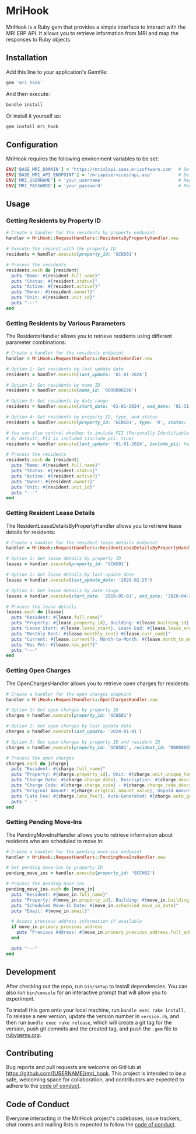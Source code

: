 # MriHook

MriHook is a Ruby gem that provides a simple interface to interact with the MRI ERP API. It allows you to retrieve information from MRI and map the responses to Ruby objects.

## Installation

Add this line to your application's Gemfile:

```ruby
gem 'mri_hook'
```

And then execute:

```bash
bundle install
```

Or install it yourself as:

```bash
gem install mri_hook
```

## Configuration

MriHook requires the following environment variables to be set:

```ruby
ENV['BASE_MRI_DOMAIN'] = 'https://mrix5api.saas.mrisoftware.com'  # Default if not set
ENV['BASE_MRI_API_ENDPOINT'] = '/mriapiservices/api.asp'          # Default if not set
ENV['MRI_USERNAME'] = 'your_username'                             # Required
ENV['MRI_PASSWORD'] = 'your_password'                             # Required
```

## Usage

### Getting Residents by Property ID

```ruby
# Create a handler for the residents by property endpoint
handler = MriHook::RequestHandlers::ResidentsByPropertyHandler.new

# Execute the request with the property ID
residents = handler.execute(property_id: 'GCNS01')

# Process the residents
residents.each do |resident|
  puts "Name: #{resident.full_name}"
  puts "Status: #{resident.status}"
  puts "Active: #{resident.active?}"
  puts "Owner: #{resident.owner?}"
  puts "Unit: #{resident.unit_id}"
  puts "---"
end
```

### Getting Residents by Various Parameters

The ResidentsHandler allows you to retrieve residents using different parameter combinations:

```ruby
# Create a handler for the residents endpoint
handler = MriHook::RequestHandlers::ResidentsHandler.new

# Option 1: Get residents by last update date
residents = handler.execute(last_update: '01-01-2024')

# Option 2: Get residents by name ID
residents = handler.execute(name_id: '0000000298')

# Option 3: Get residents by date range
residents = handler.execute(start_date: '01-01-2024', end_date: '01-31-2024')

# Option 4: Get residents by property ID, type, and status
residents = handler.execute(property_id: 'GCNS01', type: 'R', status: 'O')

# You can also control whether to include PII (Personally Identifiable Information)
# By default, PII is included (include_pii: true)
residents = handler.execute(last_update: '01-01-2024', include_pii: false)

# Process the residents
residents.each do |resident|
  puts "Name: #{resident.full_name}"
  puts "Status: #{resident.status}"
  puts "Active: #{resident.active?}"
  puts "Owner: #{resident.owner?}"
  puts "Unit: #{resident.unit_id}"
  puts "---"
end
```

### Getting Resident Lease Details

The ResidentLeaseDetailsByPropertyHandler allows you to retrieve lease details for residents:

```ruby
# Create a handler for the resident lease details endpoint
handler = MriHook::RequestHandlers::ResidentLeaseDetailsByPropertyHandler.new

# Option 1: Get lease details by property ID
leases = handler.execute(property_id: 'GCNS01')

# Option 2: Get lease details by last update date
leases = handler.execute(last_update_date: '2020-02-25')

# Option 3: Get lease details by date range
leases = handler.execute(start_date: '2019-05-01', end_date: '2020-04-30')

# Process the lease details
leases.each do |lease|
  puts "Resident: #{lease.full_name}"
  puts "Property: #{lease.property_id}, Building: #{lease.building_id}, Unit: #{lease.unit_id}"
  puts "Lease Start: #{lease.lease_start}, Lease End: #{lease.lease_end}"
  puts "Monthly Rent: #{lease.monthly_rent} #{lease.curr_code}"
  puts "Current: #{lease.current?}, Month-to-Month: #{lease.month_to_month?}"
  puts "Has Pet: #{lease.has_pet?}"
  puts "---"
end
```

### Getting Open Charges

The OpenChargesHandler allows you to retrieve open charges for residents:

```ruby
# Create a handler for the open charges endpoint
handler = MriHook::RequestHandlers::OpenChargesHandler.new

# Option 1: Get open charges by property ID
charges = handler.execute(property_id: 'GCNS01')

# Option 2: Get open charges by last update date
charges = handler.execute(last_update: '2024-01-01')

# Option 3: Get open charges by property ID and resident ID
charges = handler.execute(property_id: 'GCNS01', resident_id: '0000000502')

# Process the open charges
charges.each do |charge|
  puts "Resident: #{charge.full_name}"
  puts "Property: #{charge.property_id}, Unit: #{charge.unit_unique_tag}"
  puts "Charge Date: #{charge.charge_date}, Description: #{charge.description}"
  puts "Charge Code: #{charge.charge_code} - #{charge.charge_code_description}"
  puts "Original Amount: #{charge.original_amount_value}, Unpaid Amount: #{charge.unpaid_amount_value}"
  puts "Late Fee: #{charge.late_fee?}, Auto-Generated: #{charge.auto_generated?}, Posted: #{charge.posted?}"
  puts "---"
end
```

### Getting Pending Move-Ins

The PendingMoveInsHandler allows you to retrieve information about residents who are scheduled to move in:

```ruby
# Create a handler for the pending move-ins endpoint
handler = MriHook::RequestHandlers::PendingMoveInsHandler.new

# Get pending move-ins by property ID
pending_move_ins = handler.execute(property_id: 'GCCH02')

# Process the pending move-ins
pending_move_ins.each do |move_in|
  puts "Resident: #{move_in.full_name}"
  puts "Property: #{move_in.property_id}, Building: #{move_in.building_id}, Unit: #{move_in.unit_id}"
  puts "Scheduled Move-In Date: #{move_in.scheduled_move_in_date}"
  puts "Email: #{move_in.email}"

  # Access previous address information if available
  if move_in.primary_previous_address
    puts "Previous Address: #{move_in.primary_previous_address.full_address}"
  end

  puts "---"
end
```

## Development

After checking out the repo, run `bin/setup` to install dependencies. You can also run `bin/console` for an interactive prompt that will allow you to experiment.

To install this gem onto your local machine, run `bundle exec rake install`. To release a new version, update the version number in `version.rb`, and then run `bundle exec rake release`, which will create a git tag for the version, push git commits and the created tag, and push the `.gem` file to [rubygems.org](https://rubygems.org).

## Contributing

Bug reports and pull requests are welcome on GitHub at https://github.com/[USERNAME]/mri_hook. This project is intended to be a safe, welcoming space for collaboration, and contributors are expected to adhere to the [code of conduct](https://github.com/[USERNAME]/mri_hook/blob/main/CODE_OF_CONDUCT.md).

## Code of Conduct

Everyone interacting in the MriHook project's codebases, issue trackers, chat rooms and mailing lists is expected to follow the [code of conduct](https://github.com/[USERNAME]/mri_hook/blob/main/CODE_OF_CONDUCT.md).
